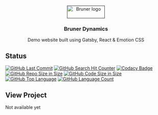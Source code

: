 <p align="center">
  <a href="">
    <img src="`https://richardtaylordawson.github.io/bruner-dynamics/src/images/logo-dark.png`" alt="Bruner logo" width=118 height=40>
  </a>

  <h3 align="center">Bruner Dynamics</h3>

  <p align="center">
    Demo website built using Gatsby, React & Emotion CSS
  </p>
</p>

## Status
[![GitHub Last Commit](https://img.shields.io/github/last-commit/richardtaylordawson/bruner-dynamics.svg)](https://github.com/richardtaylordawson/bruner-dynamics/commits/master)
[![GitHub Search Hit Counter](https://img.shields.io/github/search/richardtaylordawson/bruner-dynamics/goto.svg)](https://github.com/richardtaylordawson/bruner-dynamics/)
[![Codacy Badge](https://api.codacy.com/project/badge/Grade/7845fc3f601d4cd8b5a346a416cb05be)](https://www.codacy.com/app/richardtaylordawson/bruner-dynamics?utm_source=github.com&amp;utm_medium=referral&amp;utm_content=richardtaylordawson/bruner-dynamics&amp;utm_campaign=Badge_Grade)
[![GitHub Repo Size in Size](https://img.shields.io/github/repo-size/richardtaylordawson/bruner-dynamics.svg)](https://github.com/richardtaylordawson/bruner-dynamics/)
[![GitHub Code Size in Size](https://img.shields.io/github/languages/code-size/richardtaylordawson/bruner-dynamics.svg)](https://github.com/richardtaylordawson/bruner-dynamics/)
[![GitHub Top Language](https://img.shields.io/github/languages/top/richardtaylordawson/bruner-dynamics.svg)](https://github.com/richardtaylordawson/bruner-dynamics/)
[![GitHub Language Count](https://img.shields.io/github/languages/count/richardtaylordawson/bruner-dynamics.svg)](https://github.com/richardtaylordawson/bruner-dynamics/)

## View Project
Not available yet
